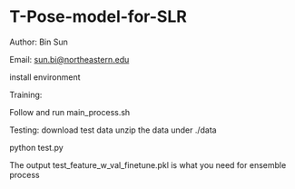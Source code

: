 # T-Pose-model-for-SLR

Author: Bin Sun

Email: sun.bi@northeastern.edu

install environment

Training:

Follow and run main_process.sh

Testing:
download test data
unzip the data under ./data

python test.py

The output test_feature_w_val_finetune.pkl is what you need for ensemble process

